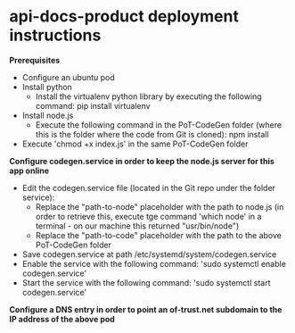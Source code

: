 # api-docs-product deployment instructions

**Prerequisites**

* Configure an ubuntu pod
* Install python
	* Install the virtualenv python library by executing the following command: pip install virtualenv
* Install node.js
	*  Execute the following command in the PoT-CodeGen folder (where this is the folder where the code from Git is cloned): npm install
* Execute 'chmod +x index.js' in the same PoT-CodeGen folder

**Configure codegen.service in order to keep the node.js server for this app online**

* Edit the codegen.service file (located in the Git repo under the folder service):
	* Replace the "path-to-node" placeholder with the path to node.js (in order to retrieve this, execute tge command 'which node' in a terminal - on our machine this returned "usr/bin/node")
	* Replace the "path-to-code" placeholder with the path to the above PoT-CodeGen folder
* Save codegen.service at path /etc/systemd/system/codegen.service
* Enable the service with the following command: 'sudo systemctl enable codegen.service'
* Start the service with the following command: 'sudo systemctl start codegen.service'

**Configure a DNS entry in order to point an of-trust.net subdomain to the IP address of the above pod**
